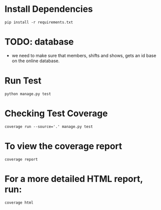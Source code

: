 # Install Dependencies
```
pip install -r requirements.txt
```

# TODO: database
- we need to make sure that members, shifts and shows, gets an id base on the online database. 



# Run Test
```
python manage.py test
```


# Checking Test Coverage
```
coverage run --source='.' manage.py test
```

# To view the coverage report
```
coverage report
```

# For a more detailed HTML report, run:
```
coverage html
```
